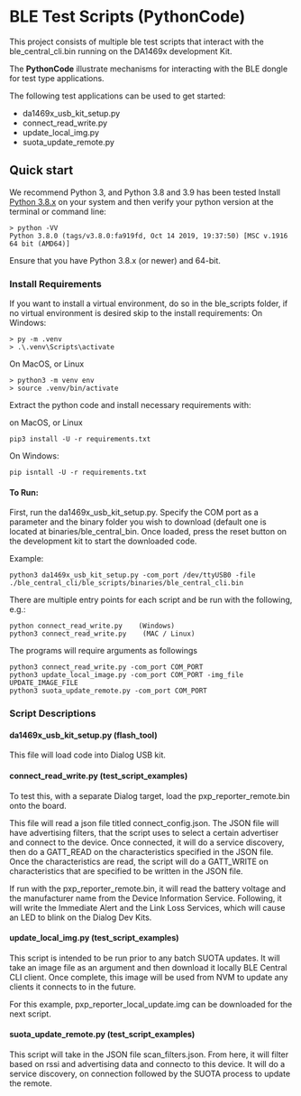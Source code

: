 # BLE Test Scripts (PythonCode)

This project consists of multiple ble test scripts that interact with the ble_central_cli.bin
running on the DA1469x development Kit.  

The **PythonCode** illustrate mechanisms for interacting with the BLE dongle for test type 
applications.

The following test applications can be used to get started:
- da1469x_usb_kit_setup.py
- connect_read_write.py
- update_local_img.py
- suota_update_remote.py


## Quick start

We recommend Python 3, and Python 3.8 and 3.9 has been tested
Install [Python 3.8.x](https://www.python.org/) on your system and then verify
your python version at the terminal or command line:

    > python -VV
    Python 3.8.0 (tags/v3.8.0:fa919fd, Oct 14 2019, 19:37:50) [MSC v.1916 64 bit (AMD64)]

Ensure that you have Python 3.8.x (or newer) and 64-bit.

### Install Requirements
If you want to install a virtual environment, do so in the ble_scripts folder, if no virtual environment
is desired skip to the install requirements:
On Windows:

    > py -m .venv
    > .\.venv\Scripts\activate

On MacOS, or Linux

    > python3 -m venv env
    > source .venv/bin/activate

Extract the python code and install necessary requirements with:

on MacOS, or Linux

    pip3 install -U -r requirements.txt

On Windows:

    pip isntall -U -r requirements.txt

#### To Run:

First, run the da1469x_usb_kit_setup.py.  Specify the COM port as a parameter and the binary folder
you wish to download (default one is located at binaries/ble_central_bin.  Once loaded, 
press the reset button on the development kit to start the downloaded code. 

Example:  

    python3 da1469x_usb_kit_setup.py -com_port /dev/ttyUSB0 -file ./ble_central_cli/ble_scripts/binaries/ble_central_cli.bin

There are multiple entry points for each script and be run with the following, e.g.:

    python connect_read_write.py    (Windows)
    python3 connect_read_write.py    (MAC / Linux)

The programs will require arguments as followings

    python3 connect_read_write.py -com_port COM_PORT
    python3 update_local_image.py -com_port COM_PORT -img_file UPDATE_IMAGE_FILE
    python3 suota_update_remote.py -com_port COM_PORT

### Script Descriptions

#### da1469x_usb_kit_setup.py (flash_tool)
This file will load code into Dialog USB kit. 

#### connect_read_write.py (test_script_examples)
To test this, with a separate Dialog target, load the pxp_reporter_remote.bin onto the board.

This file will read a json file titled connect_config.json.  The JSON file will have advertising
filters, that the script uses to select a certain advertiser and connect to the device.
Once connected, it will do a service discovery, then do a GATT_READ on the characteristics
specified in the JSON file.  Once the characteristics are read, the script will do a 
GATT_WRITE on characteristics that are specified to be written in the JSON file.  

If run with the pxp_reporter_remote.bin, it will read the battery voltage and the manufacturer
name from the Device Information Service.  Following, it will write the Immediate Alert and 
the Link Loss Services, which will cause an LED to blink on the Dialog Dev Kits.  

#### update_local_img.py (test_script_examples)

This script is intended to be run prior to any batch SUOTA updates.  It will take an image file
as an argument and then download it locally BLE Central CLI client.  Once complete, this 
image will be used from NVM to update any clients it connects to in the future. 

For this example, pxp_reporter_local_update.img can be downloaded for the next script.  

#### suota_update_remote.py (test_script_examples)

This script will take in the JSON file scan_filters.json.  From here, it will filter based 
on rssi and advertising data and connecto to this device.  It will do a service discovery, 
on connection followed by the SUOTA process to update the remote.   


